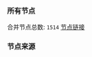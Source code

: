 ### 所有节点
合并节点总数: `1514`
[节点链接](https://raw.githubusercontent.com/rzhy1/11/master/sub/sub_merge_base64.txt)

### 节点来源